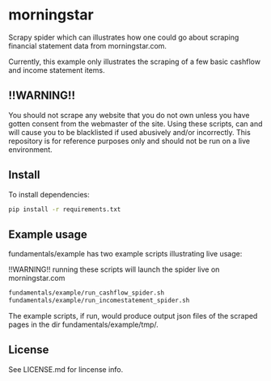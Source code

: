 morningstar
==========

Scrapy spider which can illustrates how one could go about scraping financial statement data from
morningstar.com.

Currently, this example only illustrates the scraping of a few 
basic cashflow and income statement items.

!!WARNING!!
------
You should not scrape any website that you do not own unless you have gotten
consent from the webmaster of the site. Using these scripts, can and will cause
you to be blacklisted if used abusively and/or incorrectly. This repository is
for reference purposes only and should not be run on a live environment.


Install
-------

To install dependencies:


```sh
pip install -r requirements.txt
```

Example usage
-------------

fundamentals/example has two example scripts illustrating live usage:

!!WARNING!! running these scripts will launch the spider live on morningstar.com

```sh
fundamentals/example/run_cashflow_spider.sh
fundamentals/example/run_incomestatement_spider.sh
```

The example scripts, if run, would produce output json files of the scraped pages in the dir fundamentals/example/tmp/.

License
-------
See LICENSE.md for lincense info. 

